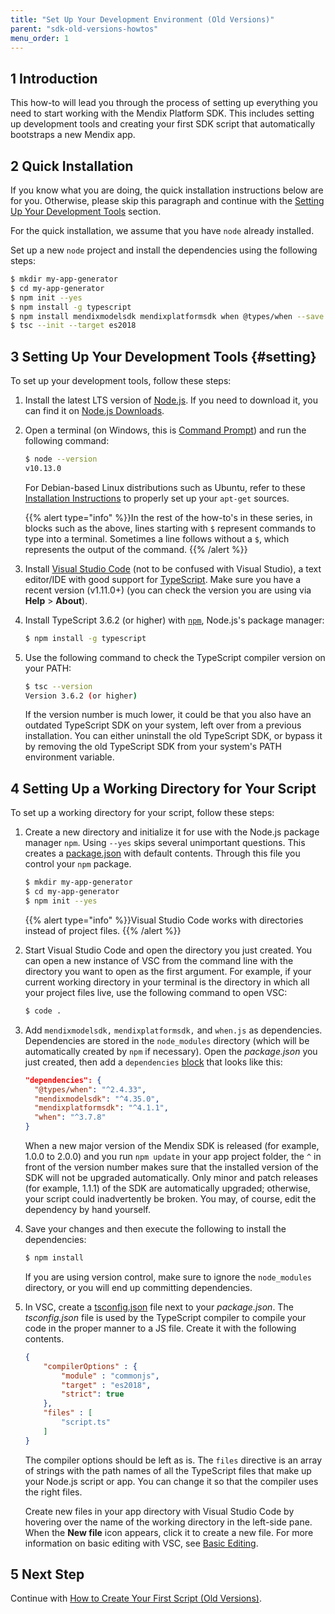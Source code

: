 ```yaml
---
title: "Set Up Your Development Environment (Old Versions)"
parent: "sdk-old-versions-howtos"
menu_order: 1
---
```


## 1 Introduction

This how-to will lead you through the process of setting up everything you need to start working with the Mendix Platform SDK. This includes setting up development tools and creating your first SDK script that automatically bootstraps a new Mendix app.

## 2 Quick Installation

If you know what you are doing, the quick installation instructions below are for you. Otherwise, please skip this paragraph and continue with the [Setting Up Your Development Tools](#setting) section.

For the quick installation, we assume that you have `node` already installed. 

Set up a new `node` project and install the dependencies using the following steps:

```bash
$ mkdir my-app-generator
$ cd my-app-generator
$ npm init --yes
$ npm install -g typescript
$ npm install mendixmodelsdk mendixplatformsdk when @types/when --save
$ tsc --init --target es2018
```

## 3 Setting Up Your Development Tools {#setting}

To set up your development tools, follow these steps:

1.  Install the latest LTS version of [Node.js](https://nodejs.org/). If you need to download it, you can find it on [Node.js Downloads](https://nodejs.org/en/download/releases/).
2.  Open a terminal (on Windows, this is [Command Prompt](https://docs.microsoft.com/en-us/windows-server/administration/windows-commands/windows-commands)) and run the following command:

    ```bash
    $ node --version
    v10.13.0
    ```

    For Debian-based Linux distributions such as Ubuntu, refer to these [Installation Instructions](https://github.com/nodesource/distributions#user-content-installation-instructions) to properly set up your `apt-get` sources.

    {{% alert type="info" %}}In the rest of the how-to's in these series, in blocks such as the above, lines starting with `$` represent commands to type into a terminal. Sometimes a line follows without a `$`, which represents the output of the command.
    {{% /alert %}}

3.  Install [Visual Studio Code](https://code.visualstudio.com/) (not to be confused with Visual Studio), a text editor/IDE with good support for [TypeScript](http://www.typescriptlang.org/). Make sure you have a recent version (v1.11.0+) (you can check the version you are using via **Help** > **About**).
4.  Install TypeScript 3.6.2 (or higher) with [`npm`](https://www.npmjs.com/), Node.js's package manager:

    ```bash
    $ npm install -g typescript
    ```

5.  Use the following command to check the TypeScript compiler version on your PATH:

    ```bash
    $ tsc --version
    Version 3.6.2 (or higher)
    ```

    If the version number is much lower, it could be that you also have an outdated TypeScript SDK on your system, left over from a previous installation. You can either uninstall the old TypeScript SDK, or bypass it by removing the old TypeScript SDK from your system's PATH environment variable.

## 4 Setting Up a Working Directory for Your Script

To set up a working directory for your script, follow these steps:

1.  Create a new directory and initialize it for use with the Node.js package manager `npm`. Using `--yes` skips several unimportant questions. This creates a [package.json](https://docs.npmjs.com/files/package.json) with default contents. Through this file you control your `npm` package. 

    ```bash
    $ mkdir my-app-generator
    $ cd my-app-generator
    $ npm init --yes
    ```

    {{% alert type="info" %}}Visual Studio Code works with directories instead of project files.
    {{% /alert %}}

2.  Start Visual Studio Code and open the directory you just created. You can open a new instance of VSC from the command line with the directory you want to open as the first argument. For example, if your current working directory in your terminal is the directory in which all your project files live, use the following command to open VSC:

    ```bash
    $ code .
    ```

3.  Add `mendixmodelsdk,` `mendixplatformsdk,` and `when.js` as dependencies. Dependencies are stored in the `node_modules` directory (which will be automatically created by `npm` if necessary). Open the *package.json* you just created, then add a `dependencies` [block](https://docs.npmjs.com/files/package.json#dependencies) that looks like this:

    ```json
    "dependencies": {
      "@types/when": "^2.4.33",
      "mendixmodelsdk": "^4.35.0",
      "mendixplatformsdk": "^4.1.1",
      "when": "^3.7.8"
    }
    ```

    When a new major version of the Mendix SDK is released (for example, 1.0.0 to 2.0.0) and you run `npm update` in your app project folder, the `^` in front of the version number makes sure that the installed version of the SDK will not be upgraded automatically. Only minor and patch releases (for example, 1.1.1) of the SDK are automatically upgraded; otherwise, your script could inadvertently be broken. You may, of course, edit the dependency by hand yourself.

4.  Save your changes and then execute the following to install the dependencies:

    ```bash
    $ npm install
    ```
    If you are using version control, make sure to ignore the `node_modules` directory, or you will end up committing dependencies.

5.  In VSC, create a [tsconfig.json](https://github.com/Microsoft/TypeScript/wiki/tsconfig.json) file next to your *package.json*. The *tsconfig.json* file is used by the TypeScript compiler to compile your code in the proper manner to a JS file. Create it with the following contents. 

    ```json
    {
    	"compilerOptions" : {
    		"module" : "commonjs",
    		"target" : "es2018",
            "strict": true
    	},
    	"files" : [
    		"script.ts"
    	]
    }
    ```

    The compiler options should be left as is. The `files` directive is an array of strings with the path names of all the TypeScript files that make up your Node.js script or app. You can change it so that the compiler uses the right files.

    Create new files in your app directory with Visual Studio Code by hovering over the name of the working directory in the left-side pane. When the **New file** icon appears, click it to create a new file. For more information on basic editing with VSC, see [Basic Editing](https://code.visualstudio.com/Docs/editor/codebasics).

## 5 Next Step

Continue with [How to Create Your First Script (Old Versions)](old-creating-your-first-script).
